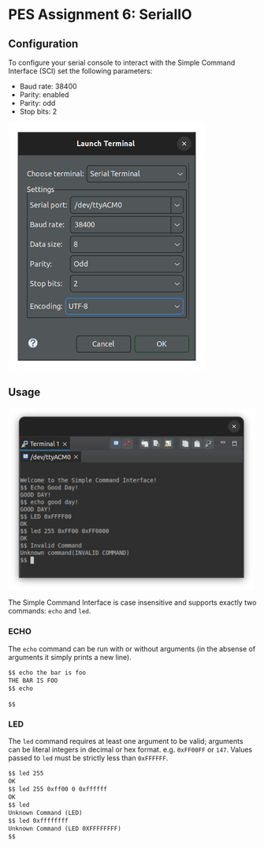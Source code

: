 # PES Assignment 6: SerialIO

## Configuration

To configure your serial console to interact with the Simple Command Interface (SCI)
set the following parameters:

- Baud rate: 38400
- Parity: enabled
- Parity: odd
- Stop bits: 2

<img src="screenshot_serial_console_config.png" width="400">

## Usage


<img src="screenshot_serial_console_output.png" width="500">

The Simple Command Interface is case insensitive and supports exactly 
two commands: `echo` and `led`. 

### ECHO

The `echo` command can be run with or without arguments
(in the absense of arguments it simply prints a new line). 

```
$$ echo the bar is foo
THE BAR IS FOO
$$ echo

$$ 
```

### LED

The `led` command requires at least one argument 
to be valid; arguments can be literal integers in decimal 
or hex format. e.g. `0xFF00FF` or `147`. 
Values passed to `led` must be strictly less than `0xFFFFFF`.

```
$$ led 255
OK
$$ led 255 0xff00 0 0xffffff
OK
$$ led
Unknown Command (LED)
$$ led 0xffffffff
Unknown Command (LED 0XFFFFFFFF)
$$
```


